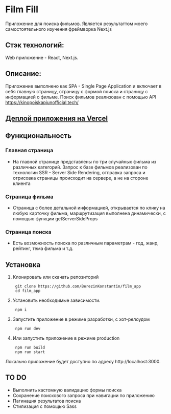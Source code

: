 # Film Fill

Приложение для поиска фильмов.
Является результаттом моего самостоятельного изучения фреймворка Next.js

## Стэк технологий:

Web приложение - React, Next.js.

## Описание:

Приложение выполнено как SPA - Single Page Application и включает в себя главную страницу, страницу с формой поиска и страницу с информацией о фильме.
Поиск фильмов реализован с помощью API https://kinopoiskapiunofficial.tech/

## **[Деплой приложения на Vercel](https://film-app-xi.vercel.app/)**

## Функциональность

### Главная страница

- На главной странице представлены по три случайных фильма из различных категорий. Запрос к базе фильмов реализован по технологии SSR - Server Side Rendering, отправка запроса и отрисовка страницы происходит на сервере, а не на стороне клиента

### Страница фильма

- Страница с более детальной информацией, открывается по клику на любую карточку фильма, маршрутизация выполнена динамически, с помощью функции getServerSideProps

### Страница поиска

- Есть возможность поиска по различным параметрам - год, жанр, рейтинг, тема фильма и т.д.

## Установка

1. Клонировать или скачать репозиторий

        git clone https://github.com/BerezinKonstantin/film_app
        cd film_app

2. Установить необходимые зависимости.

        npm i

3. Запустить приложение в режиме разработки, с хот-релоудом

        npm run dev

4. Или запустить приложение в режиме production

        npm run build
        npm run start

Локально приложение будет доступно по адресу http://localhost:3000.

## TO DO

- Выполнить кастомную валидацию формы поиска
- Сохранение поискового запроса при навигации по приложению
- Пагинация результатов поиска
- Стилизация с помощью Sass
